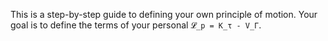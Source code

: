 This is a step-by-step guide to defining your own principle of motion. Your goal is to define the terms of your personal `𝓛_p = K_τ - V_Γ`.